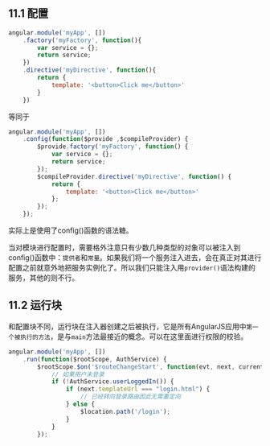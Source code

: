 ## 11.1 配置
```javascript
angular.module('myApp', [])
    .factory('myFactory', function(){
        var service = {};
        return service;
    })
    .directive('myDirective', function(){
        return {
            template: '<button>Click me</button>'
        }
    })
```

等同于
```javascript
angular.module('myApp', [])
    .config(function($provide ,$compileProvider) {
        $provide.factory('myFactory', function() {
            var service = {};
            return service;
        });
        $compileProvider.directive('myDirective', function() {
            return {
                template: '<button>Click me</button>'
            };
        });
    });
```
实际上是使用了config()函数的语法糖。

当对模块进行配置时，需要格外注意只有少数几种类型的对象可以被注入到config()函数中：`提供者`和`常量`。如果我们将一个服务注入进去，会在真正对其进行配置之前就意外地把服务实例化了。所以我们只能注入用`provider()`语法构建的服务，其他的则不行。

## 11.2 运行块
和配置块不同，运行块在注入器创建之后被执行，它是所有AngularJS应用中`第一个被执行的方法`，是与`main`方法最接近的概念。可以在这里面进行权限的校验。
```javascript
angular.module('myApp', [])
    .run(function($rootScope, AuthService) {
        $rootScope.$on('$routeChangeStart', function(evt, next, current) {
            // 如果用户未登录
            if (!AuthService.userLoggedIn()) {
                if (next.templateUrl === "login.html") {
                    // 已经转向登录路由因此无需重定向
                } else {
                    $location.path('/login');
                }
            }
        });
```
